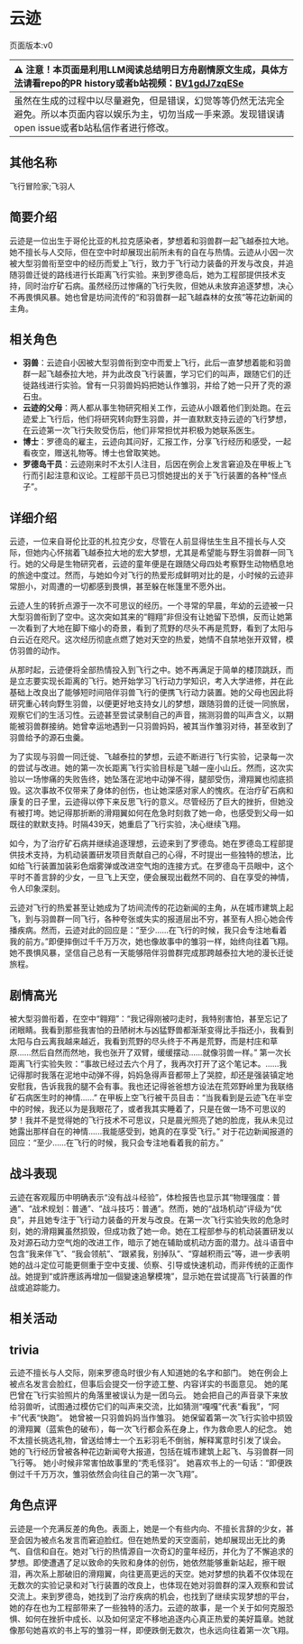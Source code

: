 # 云迹
页面版本:v0
 

| :warning: 注意！本页面是利用LLM阅读总结明日方舟剧情原文生成，具体方法请看repo的PR history或者b站视频：[BV1gdJ7zqESe](https://www.bilibili.com/video/BV1gdJ7zqESe/)         |
|:----------------------------|
| 虽然在生成的过程中以尽量避免，但是错误，幻觉等等仍然无法完全避免。所以本页面内容以娱乐为主，切勿当成一手来源。发现错误请open issue或者b站私信作者进行修改。|



## 其他名称
飞行冒险家;飞羽人
## 简要介绍
云迹是一位出生于哥伦比亚的札拉克感染者，梦想着和羽兽群一起飞越泰拉大地。她不擅长与人交际，但在空中时却展现出前所未有的自在与热情。云迹从小因一次被大型羽兽衔至空中的经历而爱上飞行，致力于飞行动力装备的开发与改良，并追随羽兽迁徙的路线进行长距离飞行实验。来到罗德岛后，她为工程部提供技术支持，同时治疗矿石病。虽然经历过惨痛的飞行失败，但她从未放弃追逐梦想，决心不再畏惧风暴。她也曾是坊间流传的“和羽兽群一起飞越森林的女孩”等花边新闻的主角。
## 相关角色
-   **羽兽**：云迹自小因被大型羽兽衔到空中而爱上飞行，此后一直梦想着能和羽兽群一起飞越泰拉大地，并为此改良飞行装置，学习它们的叫声，跟随它们的迁徙路线进行实验。曾有一只羽兽妈妈把她认作雏羽，并给了她一只开了壳的源石虫。
-   **云迹的父母**：两人都从事生物研究相关工作，云迹从小跟着他们到处跑。在云迹爱上飞行后，他们将研究转向野生羽兽，并一直默默支持云迹的飞行梦想，在云迹第一次飞行失败受伤后，他们非常担忧并积极为她联系医生。
-   **博士**：罗德岛的雇主，云迹向其问好，汇报工作，分享飞行经历和感受，一起看夜空，赠送礼物等。博士也曾取笑她。
-   **罗德岛干员**：云迹刚来时不太引人注目，后因在例会上发言窘迫及在甲板上飞行而引起注意和议论。工程部干员已习惯她提出的关于飞行装置的各种“怪点子”。
## 详细介绍
云迹，一位来自哥伦比亚的札拉克少女，尽管在人前显得怯生生且不擅长与人交际，但她内心怀揣着飞越泰拉大地的宏大梦想，尤其是希望能与野生羽兽群一同飞行。她的父母是生物研究者，云迹的童年便是在跟随父母四处考察野生动物栖息地的旅途中度过。然而，与她如今对飞行的热爱形成鲜明对比的是，小时候的云迹非常胆小，对周遭的一切都感到畏惧，甚至躲在帐篷里不愿外出。

云迹人生的转折点源于一次不可思议的经历。一个寻常的早晨，年幼的云迹被一只大型羽兽衔到了空中。这次突如其来的“翱翔”非但没有让她留下恐惧，反而让她第一次看到了大地在脚下缩小的奇景，看到了荒野的尽头不再是荒野，看到了太阳与白云近在咫尺。这次经历彻底点燃了她对天空的热爱，她情不自禁地张开双臂，模仿羽兽的动作。

从那时起，云迹便将全部热情投入到飞行之中。她不再满足于简单的楼顶跳跃，而是立志要实现长距离的飞行。她开始学习飞行动力学知识，考入大学进修，并在此基础上改良出了能够短时间陪伴羽兽飞行的便携飞行动力装置。她的父母也因此将研究重心转向野生羽兽，以便更好地支持女儿的梦想，跟随羽兽的迁徙一同旅居，观察它们的生活习性。云迹甚至尝试录制自己的声音，揣测羽兽的叫声含义，以期能被羽兽群接纳。她曾幸运地遇到一只羽兽妈妈，被其当作雏羽对待，甚至收到了羽兽给予的源石虫羹。

为了实现与羽兽一同迁徙、飞越泰拉的梦想，云迹不断进行飞行实验，记录每一次的尝试与改进。她的第一次长距离飞行实验目标是飞越一座小山丘。然而，这次实验以一场惨痛的失败告终，她坠落在泥地中动弹不得，腿部受伤，滑翔翼也彻底损毁。这次事故不仅带来了身体的创伤，也让她深感对家人的愧疚。在治疗矿石病和康复的日子里，云迹得以停下来反思飞行的意义。尽管经历了巨大的挫折，但她没有被打垮。她记得那折断的滑翔翼如何在危急时刻救了她一命，也感受到父母一如既往的默默支持。时隔439天，她重启了飞行实验，决心继续飞翔。

如今，为了治疗矿石病并继续追逐理想，云迹来到了罗德岛。她在罗德岛工程部提供技术支持，为机动装置研发项目贡献自己的心得，不时提出一些独特的想法，比如给飞行装置加装彩色烟雾弹或改进空气炮的连接方式。在罗德岛干员眼中，这个平时不善言辞的少女，一旦飞上天空，便会展现出截然不同的、自在享受的神情，令人印象深刻。

云迹对飞行的热爱甚至让她成为了坊间流传的花边新闻的主角，从在城市建筑上起飞，到与羽兽群一同飞行，各种夸张或失实的报道层出不穷，甚至有人担心她会传播疾病。然而，云迹对此的回应是：“至少......在飞行的时候，我只会专注地看着我的前方。”即便摔倒过千千万万次，她也像故事中的雏羽一样，始终向往着飞翔。她不畏惧风暴，坚信自己总有一天能够陪伴羽兽群完成那跨越泰拉大地的漫长迁徙旅程。
## 剧情高光
被大型羽兽衔着，在空中“翱翔”：“我记得刚被叼走时，我特别害怕，甚至忘记了闭眼睛。我看到那些我害怕的丑陋树木与凶猛野兽都渐渐变得比手指还小，我看到太阳与白云离我越来越近，我看到荒野的尽头终于不再是荒野，而是村庄和草原......然后自然而然地，我也张开了双臂，缓缓摆动......就像羽兽一样。”
第一次长距离飞行实验失败：“事故已经过去六个月了，我再次打开了这个笔记本。......我记得那时我落在泥地中动弹不得，妈妈急得声音都带上了哭腔，却还是强装镇定地安慰我，告诉我我的腿不会有事。我也还记得爸爸想方设法在荒郊野岭里为我联络矿石病医生时的神情......”
在甲板上空飞行被干员目击：“当我看到是云迹飞在半空中的时候，我还以为是我眼花了，或者我其实睡着了，只是在做一场不可思议的梦！我并不是觉得她的飞行技术不可思议，只是晨光照亮了她的脸庞，我从未见过她露出那样自在的神情......我能感受到，她真的在享受飞行。”
对于花边新闻报道的回应：“至少......在飞行的时候，我只会专注地看着我的前方。”
## 战斗表现
云迹在客观履历中明确表示“没有战斗经验”，体检报告也显示其“物理强度：普通”、“战术规划：普通”、“战斗技巧：普通”。然而，她的“战场机动”评级为“优良”，并且她专注于飞行动力装备的开发与改良。在第一次飞行实验失败的危急时刻，她的滑翔翼虽然损毁，但成功救了她一命。她在工程部参与的机动装置研发以及对源石动力空气炮的改进工作，暗示了她在辅助或机动方面的潜力。战斗语音中包含“我来伴飞”、“我会领航”、“跟紧我，别掉队”、“穿越积雨云”等，进一步表明她的战斗定位可能更侧重于空中支援、侦察、引导或快速机动，而非传统的正面作战。她提到“或許應該再增加一個變速追擊模塊”，显示她在尝试提高飞行装置的作战或追踪能力。
## 相关活动

## trivia
云迹不擅长与人交际，刚来罗德岛时很少有人知道她的名字和部门。
她在例会上被点名发言会脸红，但事后会提交一份字迹工整、内容详实的书面意见。
她的尾巴曾在飞行实验照片的角落里被误认为是一团乌云。
她会把自己的声音录下来放给羽兽听，试图通过模仿它们的叫声来交流，比如猜测“嘎嘎”代表“看我”，“阿卡”代表“快跑”。
她曾被一只羽兽妈妈当作雏羽。
她保留着第一次飞行实验中损毁的滑翔翼（蓝紫色的破布），每一次飞行都会系在身上，作为救命恩人的纪念。
她不太擅长挑选礼物，曾送给博士一个五彩羽毛不倒翁，解释寓意时引发了误会。
她的飞行经历曾被各种花边新闻夸大报道，包括在城市建筑上起飞、与羽兽群一同飞行等。
她小时候非常害怕故事里的“秃毛怪羽”。
她喜欢书上的一句话：“即便跌倒过千千万万次，雏羽依然会向往自己的第一次飞翔”。
## 角色点评
云迹是一个充满反差的角色。表面上，她是一个有些内向、不擅长言辞的少女，甚至会因为被点名发言而窘迫脸红。但在她热爱的天空面前，她却展现出无比的勇气、自信和自在。她对飞行的热情源自一次奇幻的童年经历，并化为了不懈追求的梦想。即使遭遇了足以致命的失败和身体的创伤，她依然能够重新站起，擦干眼泪，再次系上那破旧的滑翔翼，向往更高更远的天空。她对梦想的执着不仅体现在无数次的实验记录和对飞行装置的改良上，也体现在她对羽兽群的深入观察和尝试交流上。来到罗德岛，她找到了治疗疾病的机会，也找到了继续实现梦想的平台，她的存在也为工程部带来了一些独特的活力。云迹的故事，是一个关于如何克服恐惧、如何在挫折中成长、以及如何坚定不移地追逐内心真正热爱的美好篇章。她就像那句她喜欢的书上写的雏羽一样，即便跌倒无数次，也永远向往着第一次飞翔。